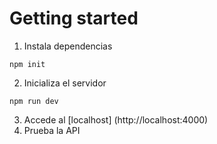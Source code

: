 # Getting started 
1. Instala dependencias
```npm
npm init
```

2. Inicializa el servidor
```npm
npm run dev
```

3. Accede al [localhost] (http://localhost:4000)
4. Prueba la API
